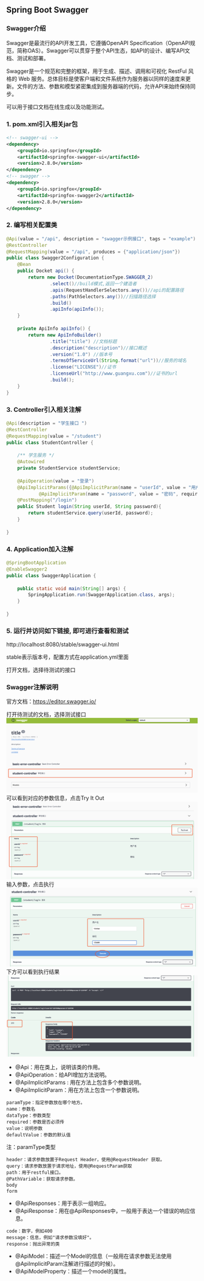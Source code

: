 ## Spring Boot Swagger
### Swagger介绍
Swagger是最流行的API开发工具，它遵循OpenAPI Specification（OpenAPI规范，简称OAS）。Swagger可以贯穿于整个API生态，如API的设计、编写API文档、测试和部署。

Swagger是一个规范和完整的框架，用于生成、描述、调用和可视化 RestFul 风格的 Web 服务。总体目标是使客户端和文件系统作为服务器以同样的速度来更新。文件的方法、参数和模型紧密集成到服务器端的代码，允许API来始终保持同步。

可以用于接口文档在线生成以及功能测试。

### 1. pom.xml引入相关jar包
```xml
<!-- swagger-ui -->
<dependency>
    <groupId>io.springfox</groupId>
    <artifactId>springfox-swagger-ui</artifactId>
    <version>2.8.0</version>
</dependency>
<!-- swagger -->
<dependency>
    <groupId>io.springfox</groupId>
    <artifactId>springfox-swagger2</artifactId>
    <version>2.8.0</version>
</dependency>
```

### 2. 编写相关配置类
```java
@Api(value = "/api", description = "swagger示例接口", tags = "example")
@RestController
@RequestMapping(value = "/api", produces = {"application/json"})
public class Swagger2Configuration {
    @Bean
    public Docket api() {
        return new Docket(DocumentationType.SWAGGER_2)
                .select()//build模式,返回一个建造者
                .apis(RequestHandlerSelectors.any())//api的配置路径
                .paths(PathSelectors.any())//扫描路径选择
                .build()
                .apiInfo(apiInfo());
    }

    private ApiInfo apiInfo() {
        return new ApiInfoBuilder()
                .title("title") //文档标题
                .description("description")//接口概述
                .version("1.0") //版本号
                .termsOfServiceUrl(String.format("url"))//服务的域名
                .license("LICENSE")//证书
                .licenseUrl("http://www.guangxu.com")//证书的url
                .build();
    }
}
```

### 3. Controller引入相关注解
```java
@Api(description = "学生接口 ")
@RestController
@RequestMapping(value = "/student")
public class StudentController {

    /** 学生服务 */
    @Autowired
    private StudentService studentService;

    @ApiOperation(value = "登录")
    @ApiImplicitParams({@ApiImplicitParam(name = "userId", value = "用户名", required = true, dataType = "String"),
            @ApiImplicitParam(name = "password", value = "密码", required = true, dataType = "String")})
    @PostMapping("/login")
    public Student login(String userId, String password){
        return studentService.query(userId, password);
    }

}
```

### 4. Application加入注解
```java
@SpringBootApplication
@EnableSwagger2
public class SwaggerApplication {

    public static void main(String[] args) {
        SpringApplication.run(SwaggerApplication.class, args);
    }

}
```

### 5. 运行并访问如下链接, 即可进行查看和测试

http://localhost:8080/stable/swagger-ui.html

stable表示版本号，配置方式在application.yml里面

打开文档，选择待测试的接口

### Swagger注解说明

官方文档：https://editor.swagger.io/

打开待测试的文档，选择测试接口
![](assets/README-c0add448.png)
可以看到对应的参数信息，点击Try It Out
![](assets/README-4fff36ac.png)
输入参数，点击执行
![](assets/README-dcf16031.png)
下方可以看到执行结果
![](assets/README-71cb740e.png)
- @Api：用在类上，说明该类的作用。
- @ApiOperation：给API增加方法说明。
- @ApiImplicitParams : 用在方法上包含多个参数说明。
- @ApiImplicitParam：用在方法上包含一个参数说明。
```text
paramType：指定参数放在哪个地方。
name：参数名
dataType：参数类型
required：参数是否必须传
value：说明参数
defaultValue：参数的默认值
```
注：paramType类型
```text
header：请求参数放置于Request Header，使用@RequestHeader 获取。
query：请求参数放置于请求地址，使用@RequestParam获取
path：用于restful接口。
@PathVariable：获取请求参数。
body
form
```
- @ApiResponses：用于表示一组响应。
- @ApiResponse：用在@ApiResponses中，一般用于表达一个错误的响应信息。
```text
code：数字，例如400
message：信息，例如"请求参数没填好"。
response：抛出异常的类
```
- @ApiModel：描述一个Model的信息（一般用在请求参数无法使用@ApiImplicitParam注解进行描述的时候）。
- @ApiModelProperty：描述一个model的属性。

